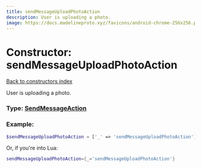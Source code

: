 ```yaml
---
title: sendMessageUploadPhotoAction
description: User is uploading a photo.
image: https://docs.madelineproto.xyz/favicons/android-chrome-256x256.png
---
```

# Constructor: sendMessageUploadPhotoAction  
[Back to constructors index](index.md)



User is uploading a photo.




### Type: [SendMessageAction](../types/SendMessageAction.md)


### Example:

```php
$sendMessageUploadPhotoAction = ['_' => 'sendMessageUploadPhotoAction'];
```  


Or, if you're into Lua:

```lua
sendMessageUploadPhotoAction={_='sendMessageUploadPhotoAction'}

```


